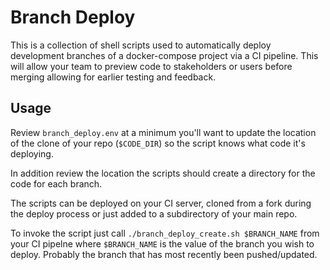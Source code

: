 # Branch Deploy

This is a collection of shell scripts used to automatically deploy development
branches of a docker-compose project via a CI pipeline.  This will allow your
team to preview code to stakeholders or users before merging allowing for earlier
testing and feedback.


## Usage

Review `branch_deploy.env` at a minimum you'll want to update the location of
the clone of your repo (`$CODE_DIR`) so the script knows what code it's deploying.

In addition review the location the scripts should create a directory for the
code for each branch.

The scripts can be deployed on your CI server, cloned from a fork during the
deploy process or just added to a subdirectory of your main repo.

To invoke the script just call `./branch_deploy_create.sh $BRANCH_NAME` from your
CI pipelne where `$BRANCH_NAME` is the value of the branch you wish to deploy.
Probably the branch that has most recently been pushed/updated.
